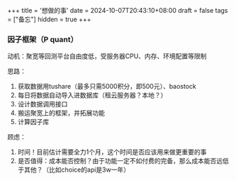 +++
title = '想做的事'
date = 2024-10-07T20:43:10+08:00
draft = false
tags = ["备忘"]
hidden = true
+++

### 因子框架（P quant）

动机：聚宽等回测平台自由度低，受服务器CPU、内存、环境配置等限制

思路：

1. 获取数据用tushare（最多只需5000积分，即500元）、baostock
2. 每日将数据自动导入进数据库（租云服务器？本地？）
3. 设计数据调用接口
4. 搬运聚宽上的框架，并拓展功能
5. 计算因子库

顾虑：

1. 时间！目前估计需要全力1个月，这个时间是否应该用来做更重要的事
2. 是否值得：成本能否控制？由于功能一定不如付费的完备，那么成本能否远低于其他？（比如choice的api是3w一年）